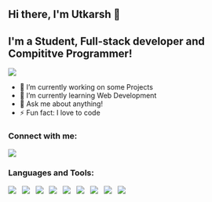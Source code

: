## Hi there, I'm Utkarsh 👋
## I'm a Student, Full-stack developer and Compititve Programmer!

<img src="https://github-readme-stats.vercel.app/api?username=UtkarshGoelUT&&show_icons=true" />

- 🔭 I’m currently working on some Projects
- 🌱 I’m currently learning Web Development
- 💬 Ask me about anything!
- ⚡ Fun fact: I love to code

### Connect with me:
<a href="https://www.linkedin.com/in/utkarshgoelut/"><img src="https://img.icons8.com/fluent/48/000000/linkedin.png"/></a>

### Languages and Tools:
<img src="https://img.icons8.com/color/48/000000/c-plus-plus-logo.png"/> &nbsp; <img src="https://img.icons8.com/color/48/000000/c-programming.png"/> &nbsp; <img src="https://img.icons8.com/color/48/000000/python.png"/> &nbsp; <img src="https://img.icons8.com/plasticine/48/000000/react.png"/> &nbsp; <img src="https://img.icons8.com/color/48/000000/html-5.png"/> &nbsp; <img src="https://img.icons8.com/color/48/000000/css3.png"/> &nbsp; <img src="https://img.icons8.com/color/48/000000/nodejs.png"/> &nbsp; <img src="https://img.icons8.com/color/48/000000/firebase.png"/> &nbsp; <img src="https://img.icons8.com/color/48/000000/mongodb.png"/>

